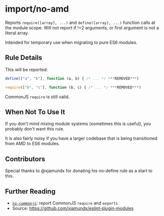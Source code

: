 # import/no-amd

<!-- end auto-generated rule header -->

Reports `require([array], ...)` and `define([array], ...)` function calls at the
module scope. Will not report if !=2 arguments, or first argument is not a literal array.

Intended for temporary use when migrating to pure ES6 modules.

## Rule Details

This will be reported:

```js
define(["a", "b"], function (a, b) { /* ... */ ***REMOVED***)

require(["b", "c"], function (b, c) { /* ... */ ***REMOVED***)
```

CommonJS `require` is still valid.

## When Not To Use It

If you don't mind mixing module systems (sometimes this is useful), you probably
don't want this rule.

It is also fairly noisy if you have a larger codebase that is being transitioned
from AMD to ES6 modules.

## Contributors

Special thanks to @xjamundx for donating his no-define rule as a start to this.

## Further Reading

 - [`no-commonjs`](./no-commonjs.md): report CommonJS `require` and `exports`
 - Source: <https://github.com/xjamundx/eslint-plugin-modules>
